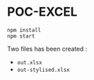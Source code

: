 # POC-EXCEL

```
npm install
npm start
```

Two files has been created :
- `out.xlsx`
- `out-stylised.xlsx`
